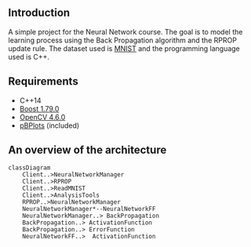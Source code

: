 ## Introduction
A simple project for the Neural Network course. The goal is to model the learning process using the Back Propagation algorithm and the RPROP update rule. The dataset used is [MNIST](http://yann.lecun.com/exdb/mnist/) and the programming language used is C++.

## Requirements

 - C++14
 - [Boost 1.79.0](https://www.boost.org/users/download/)
 - [OpenCV 4.6.0](https://opencv.org/releases/)
 - [pBPlots](https://github.com/InductiveComputerScience/pbPlots) (included)

## An overview of the architecture
```mermaid
classDiagram
	Client..>NeuralNetworkManager
	Client..>RPROP
	Client..>ReadMNIST
	Client..>AnalysisTools
	RPROP..>NeuralNetworkManager
	NeuralNetworkManager*--NeuralNetworkFF
	NeuralNetworkManager..> BackPropagation
	BackPropagation..> ActivationFunction
	BackPropagation..> ErrorFunction
	NeuralNetworkFF..>  ActivationFunction
